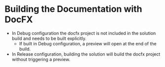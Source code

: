 # Building the Documentation with DocFX
* In Debug configuration the docfx project is not included in the solution build and needs to be built explicitly.
  * If built in Debug configuration, a preview will open at the end of the build.
* In Release configuration, building the solution will build the docfx project without triggering a preview.
